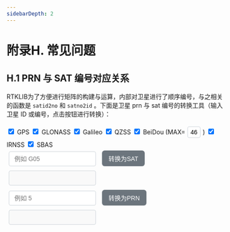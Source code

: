 ```yaml
---
sidebarDepth: 2
---
```


# 附录H. 常见问题

## H.1 PRN 与 SAT 编号对应关系

RTKLIB为了方便进行矩阵的构建与运算，内部对卫星进行了顺序编号，与之相关的函数是 `satid2no` 和 `satno2id` 。下面是卫星 prn 与 sat 编号的转换工具（输入卫星 ID 或编号，点击按钮进行转换）：

<style>
  /* 输入框和按钮样式 */
  input.H-1-1-input, button.H-1-1-button {
    margin: 5px;
    padding: 8px 12px;
    border: 1px solid #ced4da;
    border-radius: 4px;
    font-size: 14px;
  }
  input#H-1-1-MAXCMP {
    width: 30px;
    margin: 5px;
    padding: 4px 6px;
    border: 1px solid #ced4da;
    border-radius: 4px;
    font-size: 14px;
    transition: border-color 0.3s ease;
  }
  input.H-1-1-input {
    width: 200px;
    transition: border-color 0.3s ease;
  }
  input.H-1-1-input:focus {
    border-color: #007bff;
    outline: none;
    box-shadow: 0 0 5px rgba(0, 123, 255, 0.5);
  }

  /* 按钮样式优化 */
  button.H-1-1-button {
    background-color: #6c757d; /* 灰色背景 */
    color: white;
    border: none;
    border-radius: 6px;
    cursor: pointer;
    transition: all 0.3s ease;
    padding: 8px 15px;
    font-weight: 500;
  }
  button.H-1-1-button:hover {
    background-color: #5a6268; /* 悬停时变深 */
    transform: translateY(-1px); /* 轻微上移 */
    box-shadow: 0 2px 4px rgba(0, 0, 0, 0.1);
  }
  button.H-1-1-button:active {
    transform: translateY(0);
    box-shadow: none;
  }
</style>

<script>
const DEFAULT_SYSTEMS = {
  GPS: { min: 1, max: 32, offset: 0, code: 'G' },
  GLO: { min: 1, max: 27, offset: 32, code: 'R' },
  GAL: { min: 1, max: 36, offset: 59, code: 'E' },
  QZS: { min: 193, max: 202, offset: 95, code: 'J' },
  CMP: { min: 1, max: 46, offset: 105, code: 'C' }, // 默认最大值 46
  IRN: { min: 1, max: 14, offset: 151, code: 'I' },
  SBS: { min: 120, max: 158, offset: 165, code: 'S' }
};

let enabledSystems = { ...DEFAULT_SYSTEMS };

function updateOffsets() {
  let currentOffset = 0;
  for (const sys in enabledSystems) {
    enabledSystems[sys].offset = currentOffset;
    currentOffset += enabledSystems[sys].max - enabledSystems[sys].min + 1;
  }
}

function updateSystemMax(system, maxValue) {
  if (DEFAULT_SYSTEMS[system] && !isNaN(maxValue) && maxValue >= DEFAULT_SYSTEMS[system].min) {
    enabledSystems[system] = { ...DEFAULT_SYSTEMS[system], max: parseInt(maxValue) };
    updateOffsets();
  }
}

function toggleSystem(system, checked) {
  if (checked) {
    enabledSystems[system] = { ...DEFAULT_SYSTEMS[system] };
    // 更新 CMP 的 max 值
    if (system === 'CMP') {
      const maxCmp = parseInt(document.getElementById('H-1-1-MAXCMP').value) || DEFAULT_SYSTEMS.CMP.max;
      updateSystemMax('CMP', maxCmp);
    }
  } else {
    delete enabledSystems[system];
  }
  updateOffsets();
}

function updateEnabledSystems() {
  const checkboxes = {
    'GPS': document.getElementById('checkbox-GPS'),
    'GLO': document.getElementById('checkbox-GLO'),
    'GAL': document.getElementById('checkbox-GAL'),
    'QZS': document.getElementById('checkbox-QZS'),
    'CMP': document.getElementById('checkbox-CMP'),
    'IRN': document.getElementById('checkbox-IRN'),
    'SBS': document.getElementById('checkbox-SBS')
  };
  enabledSystems = {};
  for (const [sys, checkbox] of Object.entries(checkboxes)) {
    if (checkbox.checked) {
      enabledSystems[sys] = { ...DEFAULT_SYSTEMS[sys] };
      if (sys === 'CMP') {
        const maxCmp = parseInt(document.getElementById('H-1-1-MAXCMP').value) || DEFAULT_SYSTEMS.CMP.max;
        updateSystemMax(sys, maxCmp);
      }
    }
  }
  updateOffsets();
}

function satid2no(id) {
  id = id.trim();
  let sys, prn;
  if (/^\d+$/.test(id)) {
    prn = parseInt(id);
    if (enabledSystems.GPS && enabledSystems.GPS.min <= prn && prn <= enabledSystems.GPS.max) sys = 'GPS';
    else if (enabledSystems.SBS && enabledSystems.SBS.min <= prn && prn <= enabledSystems.SBS.max) sys = 'SBS';
    else if (enabledSystems.QZS && enabledSystems.QZS.min <= prn && prn <= enabledSystems.QZS.max) sys = 'QZS';
    else if (enabledSystems.CMP && enabledSystems.CMP.min <= prn && prn <= enabledSystems.CMP.max) sys = 'CMP';
    else return 0;
    return satno(sys, prn);
  }
  const match = id.match(/^([GREJCIS])(\d+)$/);
  if (!match) return 0;
  const code = match[1], prnStr = match[2];
  prn = parseInt(prnStr);
  switch (code) {
    case 'G': sys = 'GPS'; prn += DEFAULT_SYSTEMS.GPS.min - 1; break;
    case 'R': sys = 'GLO'; prn += DEFAULT_SYSTEMS.GLO.min - 1; break;
    case 'E': sys = 'GAL'; prn += DEFAULT_SYSTEMS.GAL.min - 1; break;
    case 'J': sys = 'QZS'; prn += DEFAULT_SYSTEMS.QZS.min - 1; break;
    case 'C': sys = 'CMP'; prn += DEFAULT_SYSTEMS.CMP.min - 1; break;
    case 'I': sys = 'IRN'; prn += DEFAULT_SYSTEMS.IRN.min - 1; break;
    case 'S': sys = 'SBS'; prn += 100; break;
    default: return 0;
  }
  if (!enabledSystems[sys] || prn < enabledSystems[sys].min || prn > enabledSystems[sys].max) return 0;
  return satno(sys, prn);
}

function satno(sys, prn) {
  const system = enabledSystems[sys];
  if (!system || prn < system.min || prn > system.max) return 0;
  return system.offset + (prn - system.min + 1);
}

function satno2id(sat) {
  for (const [sys, { min, max, offset, code }] of Object.entries(enabledSystems)) {
    const satMin = offset + 1;
    const satMax = offset + (max - min + 1);
    if (sat >= satMin && sat <= satMax) {
      const prn = min + (sat - offset - 1);
      if (sys === 'SBS') return prn.toString().padStart(3, '0');
      return `${code}${prn.toString().padStart(2, '0')}`;
    }
  }
  return '';
}

function convertIdToNo() {
  updateEnabledSystems(); // 更新所有复选框状态，包括 CMP 的 max
  const id = document.getElementById('satIdInput').value;
  const sat = satid2no(id);
  document.getElementById('H-1-1-sat').value = 
    sat ? `${sat}` : 'Invalid input';
}

function convertNoToId() {
  updateEnabledSystems(); // 更新所有复选框状态，包括 CMP 的 max
  const sat = parseInt(document.getElementById('satNoInput').value);
  const id = satno2id(sat);
  document.getElementById('H-1-1-prn').value = 
    id ? `${id}` : 'Invalid input';
}

// 仅在浏览器环境中绑定全局函数
if (typeof window !== 'undefined') {
  window.convertIdToNo = convertIdToNo;
  window.convertNoToId = convertNoToId;
  window.toggleSystem = toggleSystem;
}
</script>

<div class="constellation">
  <label><input type="checkbox" id="checkbox-GPS" checked onchange="toggleSystem('GPS', this.checked)"> GPS</label>
  <label><input type="checkbox" id="checkbox-GLO" checked onchange="toggleSystem('GLO', this.checked)"> GLONASS</label>
  <label><input type="checkbox" id="checkbox-GAL" checked onchange="toggleSystem('GAL', this.checked)"> Galileo</label>
  <label><input type="checkbox" id="checkbox-QZS" checked onchange="toggleSystem('QZS', this.checked)"> QZSS</label>
  <label><input type="checkbox" id="checkbox-CMP" checked onchange="toggleSystem('CMP', this.checked)"> BeiDou (MAX=<input id="H-1-1-MAXCMP" value="46">) </label>
  <label><input type="checkbox" id="checkbox-IRN" checked onchange="toggleSystem('IRN', this.checked)"> IRNSS</label>
  <label><input type="checkbox" id="checkbox-SBS" checked onchange="toggleSystem('SBS', this.checked)"> SBAS</label>
</div>

<div>
  <input type="text" id="satIdInput" class="H-1-1-input" placeholder="例如 G05">
  <button id="H-1-1" class="H-1-1-button" onclick="convertIdToNo()">转换为SAT</button>
  <input type="text" id="H-1-1-sat" class="H-1-1-input" disabled="disabled">
</div>
<div>
  <input type="text" id="satNoInput" class="H-1-1-input" placeholder="例如 5">
  <button id="H-1-1" class="H-1-1-button" onclick="convertNoToId()">转换为PRN</button>
  <input type="text" id="H-1-1-prn" class="H-1-1-input" disabled="disabled">
</div>
